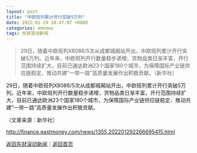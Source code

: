 ```yaml
---
layout: post
title: "中欧班列累计开行突破5万列"
date: 2022-01-29 10:47:07 +0800
categories: emnews
tags: 东财滚动新闻
---
```

> 29日，随着中欧班列X8086/5次从成都城厢站开出，中欧班列累计开行突破5万列。近年来，中欧班列开行数量稳步递增，货物品类日渐丰富，开行范围持续扩大，目前已通达欧洲23个国家180个城市，为保障国际产业链供应链稳定、推动共建“一带一路”高质量发展作出积极贡献。（新华社）

<p>29日，随着中欧班列X8086/5次从成都城厢站开出，中欧班列累计开行突破5万列。近年来，中欧班列开行数量稳步递增，货物品类日渐丰富，开行范围持续扩大，目前已通达欧洲23个国家180个城市，为保障国际产业链供应链稳定、推动共建“一带一路”高质量发展作出积极贡献。</p><p class="em_media">（文章来源：新华社）</p>

<http://finance.eastmoney.com/news/1355,202201292266695415.html>

[返回东财滚动新闻](//finews.withounder.com/emnews/)｜[返回首页](//finews.withounder.com/)